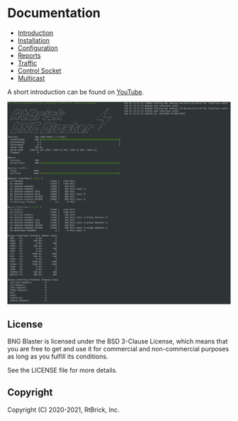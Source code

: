 # Documentation

- [Introduction](intro)
- [Installation](install)
- [Configuration](config)
- [Reports](reports)
- [Traffic](traffic)
- [Control Socket](ctrl)
- [Multicast](multicast)

A short introduction can be found on [YouTube](https://youtu.be/EHJ70p0_Sw0 "BNG Blaster").

![BBL Interactive](images/bbl_interactive.png "BNG Blaster (Interactive Mode)")

## License

BNG Blaster is licensed under the BSD 3-Clause License, which means that you are free to get and use it for 
commercial and non-commercial purposes as long as you fulfill its conditions.

See the LICENSE file for more details.

## Copyright

Copyright (C) 2020-2021, RtBrick, Inc.

